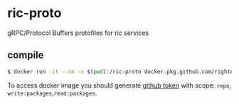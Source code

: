 # ric-proto
gRPC/Protocol Buffers protofiles for ric services

## compile

```bash
$ docker run -it --rm -v $(pwd):/ric-proto docker.pkg.github.com/rightech/ric-proto-compiler/compiler:latest
```

To access docker image you should generate [github token](https://github.com/settings/tokens) with scope: `repo`, `write:packages`,`read:packages`. 
